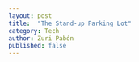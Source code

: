 ```yaml
---
layout: post
title:  "The Stand-up Parking Lot"
category: Tech
author: Zuri Pabón
published: false
---
```


